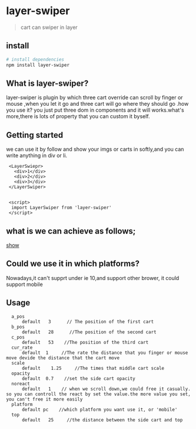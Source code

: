 # layer-swiper

> cart can swiper in layer

## install

``` bash
# install dependencies
npm install layer-swiper
```

## What is layer-swiper?
  layer-swiper is plugin by which three cart override can scroll by finger or mouse ,when you let it go and three cart will go where they should go .how you use it? you just put three dom in components and it will works.what's more,there is lots of property that you can custom it byself.
## Getting started
  we can use it by follow and show your imgs or carts in softly,and you can write anything in div or li.
  ```
   <LayerSwiepr>
     <div>1</div>
     <div>2</div>
     <div>3</div>
   </LayerSwiper>

   
   <script>
    import LayerSwiper from 'layer-swiper'
   </script>
   ```
## what is we can achieve as follows;
[show](https://github.com/XiaoQueXinggg/layer-swiper/blob/master/src/assets/show.gif)
## Could we use it in which platforms?
  Nowadays,it can't supprt under ie 10,and support other brower,
  it could support mobile
## Usage
```
  a_pos
      default   3      // The position of the first cart  
  b_pos  
      default   28      //The position of the second cart   
  c_pos  
      default   53    //The position of the third cart  
  cur_rate  
      default  1     //The rate the distance that you finger or mouse move devide the distance that the cart move   
  scale  
      default    1.25     //The times that middle cart scale   
  opacity  
      default  0.7    //set the side cart opacity   
  noreact  
      default   1    // when we scroll down,we could free it casually. so you can controll the react by set the value.the more value you set, you can't free it more easily  
  platform  
      default pc    //which platform you want use it, or 'mobile'  
  top  
      default   25     //the distance between the side cart and top
  ```
